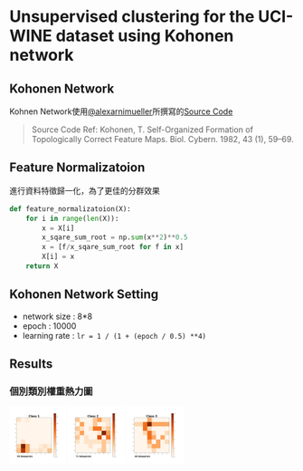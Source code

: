 # Unsupervised clustering for the UCI-WINE dataset using Kohonen network

## Kohonen Network
Kohnen Network使用[@alexarnimueller](https://github.com/alexarnimueller)所撰寫的[Source Code](https://github.com/alexarnimueller/som)
> Source Code Ref: Kohonen, T. Self-Organized Formation of Topologically Correct Feature Maps. Biol. Cybern. 1982, 43 (1), 59–69.

## Feature Normalizatoion
進行資料特徵歸一化，為了更佳的分群效果
```python
def feature_normalizatoion(X):
    for i in range(len(X)):
        x = X[i]
        x_sqare_sum_root = np.sum(x**2)**0.5
        x = [f/x_sqare_sum_root for f in x]
        X[i] = x
    return X
```

## Kohonen Network Setting
- network size : 8*8
- epoch : 10000
- learning rate : `lr = 1 / (1 + (epoch / 0.5) **4)`

## Results
### 個別類別權重熱力圖
<img src="https://github.com/p208p2002/kohonen-network-with-wine-dataset/blob/master/images/class_1.png?raw=true" width="100px"/>

<img src="https://github.com/p208p2002/kohonen-network-with-wine-dataset/blob/master/images/class_2.png?raw=true" width="100px"/>

<img src="https://github.com/p208p2002/kohonen-network-with-wine-dataset/blob/master/images/class_3.png?raw=true" width="100px"/>

